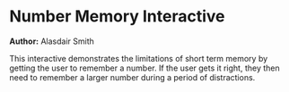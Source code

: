 # Number Memory Interactive

**Author:** Alasdair Smith

This interactive demonstrates the limitations of short term memory by getting the user to remember a number.
If the user gets it right, they then need to remember a larger number during a period of distractions.
